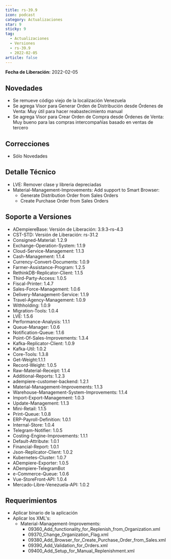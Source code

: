 ```yaml
---
title: rs-39.9
icon: podcast
category: Actualizaciones
star: 9
sticky: 9
tag:
  - Actualizaciones
  - Versiones
  - rs-39.9
  - 2022-02-05
article: false
---
```


**Fecha de Liberación:** 2022-02-05

## Novedades

- Se remueve código viejo de la localización Venezuela
- Se agrega Visor para Generar Orden de Distribución desde Órdenes de Venta: Muy útil para hacer reabastecimiento manual
- Se agrega Visor para Crear Orden de Compra desde Órdenes de Venta: Muy bueno para las compras intercompañías basado en ventas de tercero

## Correcciones

- Sólo Novedades

## Detalle Técnico

- LVE: Remover clase y libreria depreciadas
- Material-Management-Improvements: Add support to Smart Browser:
    - Generate Distribution Order from Sales Orders
    - Create Purchase Order from Sales Orders

## Soporte a Versiones

- ADempiereBase: Versión de Liberación: 3.9.3-rs-4.3
- CST-STD: Versión de Liberación: rs-31.2
- Consigned-Material: 1.2.9
- Exchange-Operation-System: 1.1.9
- Cloud-Service-Management: 1.1.3
- Cash-Management: 1.1.4
- Currency-Convert-Documents: 1.0.9
- Farmer-Assistance-Program: 1.2.5
- RethinkDB-Replicator-Client: 1.1.5
- Third-Party-Access: 1.0.5
- Fiscal-Printer: 1.4.7
- Sales-Force-Management: 1.0.6
- Delivery-Management-Service: 1.1.9
- Travel-Agency-Management: 1.0.9
- Withholding: 1.0.9
- Migration-Tools: 1.0.4
- LVE: 1.5.6
- Performance-Analysis: 1.1.1
- Queue-Manager: 1.0.6
- Notification-Queue: 1.1.6
- Point-Of-Sales-Improvements: 1.3.4
- Kafka-Replicator-Client: 1.0.9
- Kafka-Util: 1.0.2
- Core-Tools: 1.3.8
- Get-Weight:1.1.1
- Record-Weight: 1.0.5
- Raw-Material-Receipt: 1.1.4
- Additional-Reports: 1.2.3
- adempiere-customer-backend: 1.2.1
- Material-Management-Improvements: 1.1.3
- Warehouse-Management-System-Improvements: 1.1.4
- Import-Export-Management: 1.0.3
- Update-Management: 1.1.3
- Mini-Retail: 1.1.5
- Print-Queue: 1.0.8
- ERP-Payroll-Definition: 1.0.1
- Internal-Store: 1.0.4
- Telegram-Notifier: 1.0.5
- Costing-Engine-Improvements: 1.1.1
- Default-Attribute: 1.0.1
- Financial-Report: 1.0.1
- Json-Replicator-Client: 1.0.2
- Kubernetes-Cluster: 1.0.7
- ADempiere-Exporter: 1.0.5
- ADempiere-TelegramBot
- e-Commerce-Queue: 1.0.6
- Vue-StoreFront-API: 1.0.4
- Mercado-Libre-Venezuela-API: 1.0.2

## Requerimientos

- Aplicar binario de la aplicación
- Aplicar los XML's:
    - Material-Management-Improvements:
        - 09360_Add_functionality_for_Replenish_from_Organization.xml
        - 09370_Change_Organization_Flag.xml
        - 09380_Add_Browser_for_Create_Purchase_Order_from_Sales.xml
        - 09390_Add_Validation_for_Orders.xml
        - 09400_Add_Setup_for_Manual_Replenishment.xml